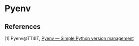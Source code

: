 # Pyenv

## References

[1] Pyenv@TT4IT, [Pyenv — Simple Python version management](http://tt4it.com/resources/discuss/1450/)

